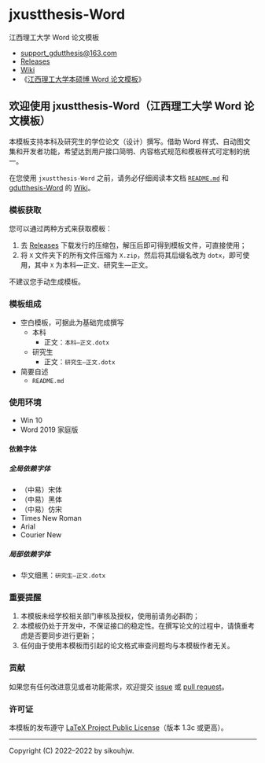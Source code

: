 # jxustthesis-Word
江西理工大学 Word 论文模板

- [support_gdutthesis@163.com](mailto:support_gdutthesis@163.com)
- [Releases](https://github.com/sikouhjw/jxustthesis-Word/releases/latest)
- [Wiki](https://github.com/sikouhjw/gdutthesis-Word/wiki)
- 《[江西理工大学本硕博 Word 论文模板](https://www.bilibili.com/video/BV1zb4y1W7rr)》

## 欢迎使用 jxustthesis-Word（江西理工大学 Word 论文模板）

本模板支持本科及研究生的学位论文（设计）撰写。借助 Word 样式、自动图文集和开发者功能，希望达到用户接口简明、内容格式规范和模板样式可定制的统一。

在您使用 `jxustthesis-Word` 之前，请务必仔细阅读本文档 [`README.md`](https://github.com/sikouhjw/jxustthesis-Word/blob/main/README.md) 和 [gdutthesis-Word](https://github.com/sikouhjw/gdutthesis-Word) 的 [Wiki](https://github.com/sikouhjw/gdutthesis-Word/wiki)。

### 模板获取

您可以通过两种方式来获取模板：
1. 去 [Releases](https://github.com/sikouhjw/jxustthesis-Word/releases/latest) 下载发行的压缩包，解压后即可得到模板文件，可直接使用；
2. 将 `X` 文件夹下的所有文件压缩为 `X.zip`，然后将其后缀名改为 `dotx`，即可使用，其中 `X` 为本科—正文、研究生—正文。

不建议您手动生成模板。

### 模板组成

- 空白模板，可据此为基础完成撰写
  - 本科
    - 正文：`本科—正文.dotx`
  - 研究生
    - 正文：`研究生—正文.dotx`
- 简要自述
  - `README.md`

### 使用环境
- Win 10
- Word 2019 家庭版

#### 依赖字体
##### 全局依赖字体
- （中易）宋体
- （中易）黑体
- （中易）仿宋
- Times New Roman
- Arial
- Courier New
##### 局部依赖字体
- 华文细黑：`研究生—正文.dotx`


### 重要提醒

1. 本模板未经学校相关部门审核及授权，使用前请务必斟酌；
1. 本模板仍处于开发中，不保证接口的稳定性。在撰写论文的过程中，请慎重考虑是否要同步进行更新；
1. 任何由于使⽤本模板⽽引起的论⽂格式审查问题均与本模板作者⽆关。

### 贡献

如果您有任何改进意见或者功能需求，欢迎提交 [issue](https://github.com/sikouhjw/jxustthesis-Word/issues) 或 [pull request](https://github.com/sikouhjw/jxustthesis-Word/pulls)。

### 许可证

本模板的发布遵守 [LaTeX Project Public License](http://www.latex-project.org/lppl.txt)（版本 1.3c 或更高）。

-----

Copyright (C) 2022&ndash;2022 by sikouhjw.
